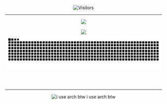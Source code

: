 <p align="center">
<img src="https://komarev.com/ghpvc/?username=RobbyV2" style="width: 150px; height: auto;" alt="Visitors">

---

<p align="center"> 
<img src="https://github-widgetbox.vercel.app/api/skills?languages=rust,java,cpp,python,javascript,go,lua&includeNames=true&theme=darkmode" style="width: 650px; height: auto;">

<p align="center"> 
<img src="https://github-readme-stats.vercel.app/api?username=RobbyV2&show_icons=true&theme=tokyonight"/>
<a href="https://github.com/RobbyV2" target="_blank"><img src="https://raw.githubusercontent.com/RobbyV2/RobbyV2/output/github-contribution-grid-snake-dark.svg#gh-dark-mode-only" alt="Snake"></a>

<br></br>

---

<p align="center"> 
<img src="https://archlinux.org/static/favicon.png" style="width: 30px; height: auto;" alt="i use arch btw">
<subtext>i use arch btw</subtext>
